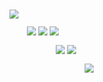 # <p align="center">
![](https://files.catbox.moe/u158mm.gif)

⠀⠀⠀![](https://files.catbox.moe/97mkoc.png) ![](https://files.catbox.moe/7j2re2.png) ![](https://files.catbox.moe/8i4qnn.png)

⠀⠀⠀⠀⠀⠀⠀⠀![](https://files.catbox.moe/7fcooo.png) ![](https://files.catbox.moe/cfu2za.png)

⠀⠀⠀⠀⠀⠀⠀⠀⠀⠀⠀⠀⠀![](https://komarev.com/ghpvc/?username=euronias&color=DA871A)

